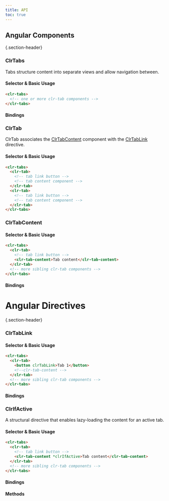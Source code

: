 ```yaml
---
title: API
toc: true
---
```


## Angular Components

{.section-header}

### ClrTabs

Tabs structure content into separate views and allow navigation between.

#### Selector & Basic Usage

```html
<clr-tabs>
  <!-- one or more clr-tab components -->
</clr-tabs>
```

#### Bindings

<DocComponentApi component="ClrTabs" item="bindings" />

### ClrTab

ClrTab associates the [ClrTabContent](./api/#clrtabcontent) component with the [ClrTabLink](./api/#clrtablink) directive.

#### Selector & Basic Usage

```html
<clr-tabs>
  <clr-tab>
    <!-- tab link button -->
    <!-- tab content component -->
  </clr-tab>
  <clr-tab>
    <!-- tab link button -->
    <!-- tab content component -->
  </clr-tab>
</clr-tabs>
```

### ClrTabContent

#### Selector & Basic Usage

```html
<clr-tabs>
  <clr-tab>
    <!-- tab link button -->
    <clr-tab-content>Tab content</clr-tab-content>
  </clr-tab>
  <!-- more sibling clr-tab components -->
</clr-tabs>
```

#### Bindings

<DocComponentApi component="ClrTabContent" item="bindings" />

# Angular Directives

{.section-header}

### ClrTabLink

#### Selector & Basic Usage

```html
<clr-tabs>
  <clr-tab>
    <button clrTabLink>Tab 1</button>
    <!--clr-tab-content -->
  </clr-tab>
  <!-- more sibling clr-tab components -->
</clr-tabs>
```

#### Bindings

<DocComponentApi component="ClrTabLink" item="bindings" />

### ClrIfActive

A structural directive that enables lazy-loading the content for an active tab.

#### Selector & Basic Usage

```html
<clr-tabs>
  <clr-tab>
    <!-- tab link button -->
    <clr-tab-content *clrIfActive>Tab content</clr-tab-content>
  </clr-tab>
  <!-- more sibling clr-tab components -->
</clr-tabs>
```

#### Bindings

<DocComponentApi component="ClrIfActive" item="bindings" />

#### Methods

<DocComponentApi component="ClrIfActive" item="methods" />
